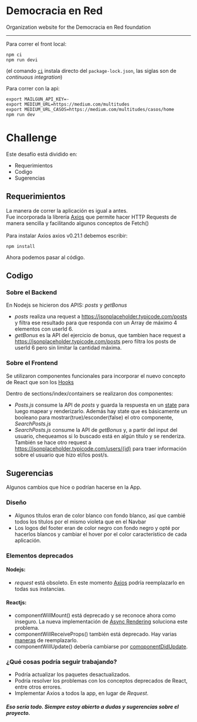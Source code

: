 Democracia en Red
=================

Organization website for the Democracia en Red foundation

---

Para correr el front local:
```
npm ci
npm run devi
```

(el comando [`ci`](https://blog.npmjs.org/post/171556855892/introducing-npm-ci-for-faster-more-reliable) instala directo del `package-lock.json`, las siglas son de *continuous integration*)

Para correr con la api:
```
export MAILGUN_API_KEY=-
export MEDIUM_URL=https://medium.com/multitudes
export MEDIUM_URL_CASOS=https://medium.com/multitudes/casos/home
npm run dev
```

# Challenge
Este desafío está dividido en:
* Requerimientos
* Codigo
* Sugerencias

## Requerimientos
La manera de correr la aplicación es igual a antes. </br>
Fue incorporada la librería [Axios](https://github.com/axios/axios) que permite hacer HTTP Requests de manera sencilla y facilitando algunos conceptos de Fetch() </br></br>
Para instalar Axios axios v0.21.1 debemos escribir:
```
npm install
```
Ahora podemos pasar al código.

## Codigo
### Sobre el Backend
En Nodejs se hicieron dos APIS: _posts_ y _getBonus_ </br>
* _posts_ realiza una request a https://jsonplaceholder.typicode.com/posts y filtra ese resultado para que responda con un Array de máximo 4 elementos con userId 6.
* _getBonus_ es la API del ejercicio de bonus, que tambien hace request a https://jsonplaceholder.typicode.com/posts pero filtra los posts de userId 6 pero sin limitar la cantidad máxima.

### Sobre el Frontend
Se utilizaron componentes funcionales para incorporar el nuevo concepto de React que son los [Hooks](https://es.reactjs.org/docs/hooks-intro.html)

Dentro de sections/index/containers se realizaron dos componentes:
* _Posts.js_ consume la API de _posts_ y guarda la respuesta en un [state](https://es.reactjs.org/docs/hooks-state.html) para luego mapear y renderizarlo. Además hay state que es básicamente un booleano para mostrar(true)/esconder(false) el otro componente, _SearchPosts.js_
* _SearchPosts.js_ consume la API de _getBonus_ y, a partir del input del usuario, chequeamos si lo buscado está en algún título y se renderiza. También se hace otro request a https://jsonplaceholder.typicode.com/users/{id} para traer información sobre el usuario que hizo el/los post/s. 

## Sugerencias
Algunos cambios que hice o podrían hacerse en la App.</br>
### Diseño
* Algunos títulos eran de color blanco con fondo blanco, así que cambié todos los títulos por el mismo violeta que en el Navbar</br>
* Los logos del footer eran de color negro con fondo negro y opté por hacerlos blancos y cambiar el hover por el color característico de cada aplicación. </br>

### Elementos deprecados
#### Nodejs:
* _request_ está obsoleto. En este momento [Axios]((https://github.com/axios/axios)) podría reemplazarlo en todas sus instancias.

#### Reactjs:
* componentWillMount() está deprecado y se reconoce ahora como inseguro. La nueva implementación de [Async Rendering](https://reactjs.org/blog/2018/03/27/update-on-async-rendering.html) soluciona este problema.
* componentWillReceiveProps() también está deprecado. Hay varias [maneras](https://stackoverflow.com/questions/59143054/how-to-replace-this-componentwillreceiveprops) de reemplazarlo.
* componentWillUpdate() debería cambiarse por [comoponentDidUpdate](https://www.educba.com/react-componentdidmount/).

### ¿Qué cosas podría seguir trabajando?
* Podría actualizar los paquetes desactualizados.
* Podría resolver los problemas con los conceptos deprecados de React, entre otros errores.
* Implementar Axios a todos la app, en lugar de _Request_. 

##### Eso sería todo. Siempre estoy abierto a dudas y sugerencias sobre el proyecto.



